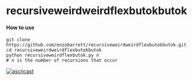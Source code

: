 # recursiveweirdweirdflexbutokbutok

#### How to use

```shell
git clone https://github.com/enzobarrett/recursiveweirdweirdflexbutokbutok.git
cd recursiveweirdweirdflexbutokbutok
python recursiveweirdflexbutok.py n
# n is the number of recursions that occur
```

[![asciicast](https://asciinema.org/a/xKEEgNsFEgh2FeOfIvdLxLt1e.svg)](https://asciinema.org/a/xKEEgNsFEgh2FeOfIvdLxLt1e)
